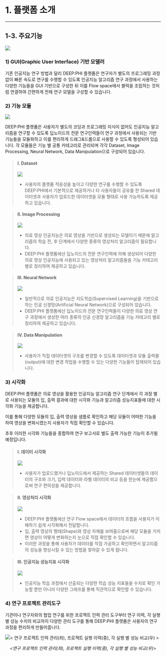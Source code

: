 # 1. 플랫폼 소개

***

## 1-3. 주요기능

![](manual_1-3.png)


### 1) GUI(Graphic User Interface) 기반 모델러

기존 인공지능 연구 방법과 달리 DEEP:PHI 플랫폼은 연구자가 별도의 프로그래밍 과정 없이 빠른 속도로 연구를 수행할 수 있도록 인공지능 알고리즘 연구 과정에서 사용하는 다양한 기능들을 GUI 기반으로 구성한 뒤 이를 Flow space에서 블럭을 조립하는 것처럼 연결하여 간편하게 전체 연구 모델을 구성할 수 있습니다.



### 2) 기능 모듈

![](manual_1-3_2.png)

DEEP:PHI 플랫폼은 사용자가 별도의 코딩과 프로그래밍 지식이 없어도 인공지능 알고리즘을 연구할 수 있도록 딥노이드의 전문 연구인력들이 연구 과정에서 사용되는 기반 기능들을 모듈화하고 이를 편리하게 드래그&드롭으로 사용할 수 있도록 형성되어 있습니다. 각 모듈들은 기능 별 공통 카테고리로 관리되며 각각 Dataset, Image Processing, Neural Network, Data Manipulation으로 구성되어 있습니다.


> #### I. Dataset
> ![](manual_1-3_2_1.png)
> - 사용자의 플랫폼 적응성을 높이고 다양한 연구를 수행할 수 있도록 DEEP:PHI에서 기본적으로 제공하거나 타 사용자들이 공유를 한 Shared 데이터셋과 사용자가 업로드한 데이터셋을 모듈 형태로 사용 가능하도록 제공하고 있습니다.


> #### II. Image Processing
> ![](manual_1-3_2_2.png)
> - 의료 영상 인공지능은 의료 영상을 기반으로 생성되는 모델이기 때문에 알고리즘의 학습 전, 후 단계에서 다양한 종류의 영상처리 알고리즘이 필요합니다.
> - DEEP:PHI 플랫폼에선 딥노이드의 전문 연구인력에 의해 생성되어 다양한 의료 영상 인공지능에 사용되고 있는 영상처리 알고리즘들을 기능 카테고리 별로 정리하여 제공하고 있습니다.


> #### III. Neural Network
> ![](manual_1-3_2_3.png)
> - 일반적으로 의료 인공지능은 지도학습(Supervised Learning)을 기반으로 하는 인공 신경망(Artificial Neural Network)으로 구성되어 있습니다.
> - DEEP:PHI 플랫폼에선 딥노이드의 전문 연구인력들이 다양한 의료 영상 연구 과정에서 생성한 여러 종류의 인공 신경망 알고리즘을 기능 카테고리 별로 정리하여 제공하고 있습니다.
 

> #### IV. Data Manipulation
> ![](manual_1-3_2_4.png)
> - 사용자가 직접 데이터셋의 구조를 변경할 수 있도록 데이터셋과 모듈 출력물(output)에 대한 변경 작업을 수행할 수 있는 다양한 기능들이 탑재되어 있습니다.



### 3) 시각화

DEEP:PHI 플랫폼은 의료 영상을 활용한 인공지능 알고리즘 연구 단계에서 각 과정 별로 사용되는 모듈의 입, 출력 결과에 대한 시각화 기능과 알고리즘 성능지표들에 대한 시각화 기능을 제공합니다.

이를 통해 다양한 모듈의 입, 출력 영상을 샘플로 확인하고 해당 모듈이 어떠한 기능을 하여 영상을 변화시켰는지 사용자가 직접 확인할 수 있습니다.

추후 이러한 시각화 기능들을 종합하여 연구 보고서로 별도 출력 가능한 기능이 추가될 예정입니다.


> #### I. 데이터 시각화
> ![](manual_1-3_3_1.png)
> - 사용자가 업로드했거나 딥노이드에서 제공하는 Shared 데이터셋들의 데이터의 구조와 크기, 입력 데이터와 라벨 데이터의 비교 등을 한눈에 제공함으로써 연구 편의성을 제공합니다.


> #### II. 영상처리 시각화
> ![](manual_1-3_3_2.png)
> - DEEP:PHI 플랫폼에선 연구 Flow space에서 데이터의 흐름을 사용자가 이해하기 쉽게 시각화해서 전달합니다.
> - 입, 출력 영상의 형태(Shape)와 영상 자체를 보여줌으로써 해당 모듈을 거치면 영상이 어떻게 변화하는지 눈으로 직접 확인할 수 있습니다.
> - 이러한 과정을 통해 사용자가 데이터를 직접 가공하고 확인하면서 알고리즘의 성능을 향상시킬 수 있는 방법을 찾아갈 수 있게 됩니다.


> #### III. 인공지능 성능지표 시각화
> ![](manual_1-3_3_3.png)
> - 인공지능 학습 과정에서 산출되는 다양한 학습 성능 지표들을 수치로 확인 가능할 뿐만 아니라 다양한 그래프를 통해 직관적으로 확인할 수 있습니다.



### 4) 연구 프로젝트 관리도구

기관이나 연구자와의 협업 연구를 위한 프로젝트 인력 관리 도구부터 연구 이력, 각 실행 별 성능 수치의 비교까지 다양한 관리 도구를 통해 DEEP:PHI 플랫폼은 사용자의 연구과정을 편리하게 만들어줍니다.

![< 연구 프로젝트 인력 관리(좌), 프로젝트 실행 이력(중), 각 실행 별 성능 비교(우) >](manual_1-3_4.png)

*<p align="center"><연구 프로젝트 인력 관리(좌), 프로젝트 실행 이력(중), 각 실행 별 성능 비교(우)></p>*